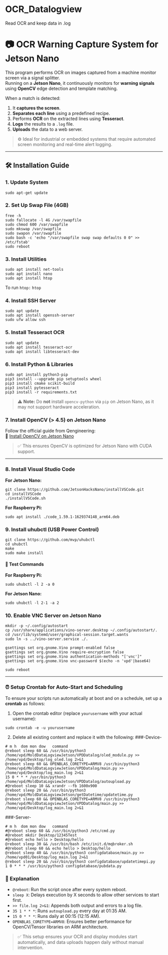 # OCR_Datalogview
Read OCR and keep data in .log

# 📷 OCR Warning Capture System for Jetson Nano

This program performs OCR on images captured from a machine monitor screen via a signal splitter.  
Running on a **Jetson Nano**, it continuously monitors for **warning signals** using **OpenCV** edge detection and template matching.

When a match is detected:
1. It **captures the screen**.
2. **Separates each line** using a predefined recipe.
3. Performs **OCR** on the extracted lines using **Tesseract**.
4. **Logs** the results to a `.log` file.
5. **Uploads** the data to a web server.

> ⚙️ Ideal for industrial or embedded systems that require automated screen monitoring and real-time alert logging.

---

## 🛠 Installation Guide

### 1. Update System
```sudo apt-get update```
### 2. Set Up Swap File (4GB)
```
free -h
sudo fallocate -l 4G /var/swapfile
sudo chmod 600 /var/swapfile
sudo mkswap /var/swapfile
sudo swapon /var/swapfile
sudo bash -c 'echo "/var/swapfile swap swap defaults 0 0" >> /etc/fstab'
sudo reboot
```
### 3. Install Utilities
```
sudo apt install net-tools
sudo apt install nano
sudo apt install htop
```
To run `htop:`
```htop```
### 4. Install SSH Server
```
sudo apt update
sudo apt install openssh-server
sudo ufw allow ssh
```
### 5. Install Tesseract OCR
```
sudo apt update
sudo apt install tesseract-ocr
sudo apt install libtesseract-dev
```
### 6. Install Python & Libraries
```
sudo apt install python3-pip
pip3 install --upgrade pip setuptools wheel
pip3 install cmake scikit-build
pip3 install pytesseract
pip3 install -r requirements.txt
```
> ⚠️ **Note:** Do **not** install `opencv-python` via `pip` on Jetson Nano, as it may not support hardware acceleration.
### 7. Install OpenCV (> 4.5) on Jetson Nano

Follow the official guide from Qengineering:  
🔗 [Install OpenCV on Jetson Nano](https://qengineering.eu/install-opencv-on-jetson-nano.html)

> ✅ This ensures OpenCV is optimized for Jetson Nano with CUDA support.
---
### 8. Install Visual Studio Code
**For Jetson Nano:**
```
git clone https://github.com/JetsonHacksNano/installVSCode.git
cd installVSCode
./installVSCode.sh
```
**For Raspberry Pi:**
```
sudo apt install ./code_1.59.1-1629374148_arm64.deb
```
### 9. Install uhubctl (USB Power Control)
```
git clone https://github.com/mvp/uhubctl
cd uhubctl
make
sudo make install
```
#### 🧪 Test Commands
**For Raspberry Pi:**
```
sudo uhubctl -l 2 -a 0
```
**For Jetson Nano:**
```
sudo uhubctl -l 2-1 -a 2
```
### 10. Enable VNC Server on Jetson Nano
```
mkdir -p ~/.config/autostart
cp /usr/share/applications/vino-server.desktop ~/.config/autostart/.
cd /usr/lib/systemd/user/graphical-session.target.wants
sudo ln -s ../vino-server.service ./.

gsettings set org.gnome.Vino prompt-enabled false
gsettings set org.gnome.Vino require-encryption false
gsettings set org.gnome.Vino authentication-methods "['vnc']"
gsettings set org.gnome.Vino vnc-password $(echo -n 'vpd'|base64)

sudo reboot
```
---

### ⏰ Setup Crontab for Auto-Start and Scheduling

To ensure your scripts run automatically at boot and on a schedule, set up a **crontab** as follows:

1. Open the crontab editor (replace `yourusername` with your actual username):
```
sudo crontab -e -u yourusername
```
2. Delete all existing content and replace it with the following:
###-Device-
```
# m h  dom mon dow   command
@reboot sleep 60 && /usr/bin/python3 /home/vpd/MoldDataLogviewJetson/VPDDatalog/oled_module.py >> /home/vpd/Desktop/log_oled.log 2>&1
@reboot sleep 60 && OPENBLAS_CORETYPE=ARMV8 /usr/bin/python3 /home/vpd/MoldDataLogviewJetson/VPDDatalog/main.py >> /home/vpd/Desktop/log_main.log 2>&1
15 0 * * * /usr/bin/python3 /home/vpd/MoldDataLogviewJetson/VPDDatalog/autoupload.py
#@reboot sleep 10 && xrandr --fb 1600x900
@reboot sleep 20 && /usr/bin/python3 /home/vpd/MoldDataLogviewJetson/getDatetime/updatetime.py
@reboot sleep 60 && OPENBLAS_CORETYPE=ARMV8 /usr/bin/python3 /home/vpd/MoldDataLogviewJetson/VPDDatalog/main.py >> /home/vpd/Desktop/log_main.log 2>&1
```
###-Server-
```
# m h  dom mon dow   command
#@reboot sleep 60 && /usr/bin/python3 /etc/cmd.py
#@reboot mkdir Desktop/12345Test
#@reboot echo hello > Desktop/hello
@reboot sleep 30 && /usr/bin/bash /etc/init.d/mqbroker.sh
#@reboot sleep 60 && echo hello > Desktop/hello
@reboot sleep 40 && /usr/bin/python3 configdatabase/main.py >> /home/vpd01/Desktop/log_main.log 2>&1
@reboot sleep 20 && /usr/bin/python3 configdatabase/updatetimepi.py
1 0 * * * /usr/bin/python3 configdatabase/pubdata.py
```
### 📘 Explanation
- `@reboot`: Run the script once after every system reboot.
- `sleep X`: Delays execution by X seconds to allow other services to start first.
- `>> file.log 2>&1`: Appends both output and errors to a log file.
- `35 1 * * *`: Runs `autoupload.py` every day at 01:35 AM.
- `15 0 * * *`: Runs daily at 00:15 (12:15 AM).
- `OPENBLAS_CORETYPE=ARMV8`: Ensures better performance for OpenCV/Tensor libraries on ARM architecture.

> ✅ This setup ensures your OCR and display modules start automatically, and data uploads happen daily without manual intervention.

